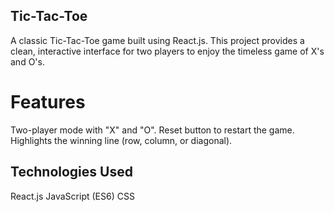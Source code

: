 ## Tic-Tac-Toe

A classic Tic-Tac-Toe game built using React.js. This project provides a clean, interactive interface for two players to enjoy the timeless game of X's and O's.

# Features

Two-player mode with "X" and "O".
Reset button to restart the game.
Highlights the winning line (row, column, or diagonal).

## Technologies Used

React.js
JavaScript (ES6)
CSS
